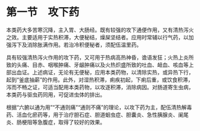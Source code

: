 # 第一节　攻下药

本类药大多苦寒沉降，主入胃、大肠经。既有较强的攻下通便作用，又有清热泻火之效。主要适用于实热积滞，大便秘结，燥屎坚结者。应用时常辅以行气药，以加强泻下及消除胀满作用。若治冷积便秘者，须配伍温里药。

具有较强清热泻火作用的攻下药，又可用于热病高热神昏，谵语发狂；火热上炎所致的头痛、目赤、咽喉肿痛、牙龈肿痛以及火热炽盛所致的吐血、衄血、咳血等上部出血证。上述病证，无论有无便秘，应用本类药物，以清除实热，或异热下行，起到“釜底抽薪”的作用。此外，对湿热积滞，痢疾初起，下痢后重，或饮食积滞，泻而不畅之证，可适当配用本类药物，以攻逐积滞，消除病因。对肠道寄生虫病，本类药与驱虫药同用，可促进虫体的排出。

根据“六腑以通为用”“不通则痛”“通则不痛”的理论，以攻下药为主，配伍清热解毒药、活血化瘀药等，用于治疗胆石症、胆道蛔虫症、胆囊炎、急性胰腺炎、阑尾炎、肠梗阻等急腹症，取得了较好的效果。